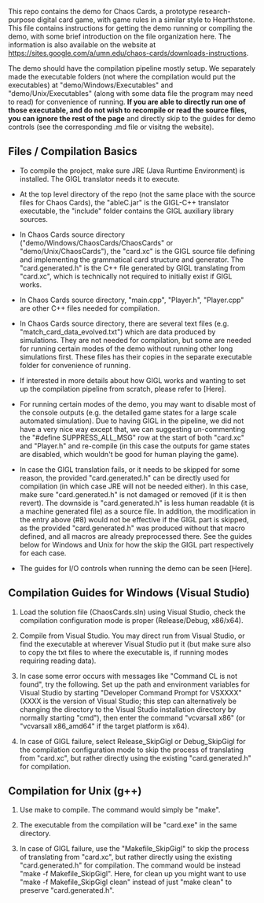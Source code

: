 This repo contains the demo for Chaos Cards, a prototype research-purpose digital card game, with game rules in a similar style to Hearthstone. This file contains instructions for getting the demo running or compiling the demo, with some brief introduction on the file organization here. The information is also available on the website at https://sites.google.com/a/umn.edu/chaos-cards/downloads-instructions.

The demo should have the compilation pipeline mostly setup. We separately made the executable folders (not where the compilation would put the executables) at "demo/Windows/Executables" and "demo/Unix/Executables" (along with some data file the program may need to read) for convenience of running. **If you are able to directly run one of those executable, and do not wish to recompile or read the source files, you can ignore the rest of the page** and directly skip to the guides for demo controls (see the corresponding .md file or visitng the website).


## Files / Compilation Basics

* To compile the project, make sure JRE (Java Runtime Environment) is installed. The GIGL translator needs it to execute.

* At the top level directory of the repo (not the same place with the source files for Chaos Cards), the "ableC.jar" is the GIGL-C++ translator executable, the "include" folder contains the GIGL auxiliary library sources.

* In Chaos Cards source directory ("demo/Windows/ChaosCards/ChaosCards" or "demo/Unix/ChaosCards"), the "card.xc" is the GIGL source file defining and implementing the grammatical card structure and generator. The "card.generated.h" is the C++ file generated by GIGL translating from "card.xc", which is technically not required to initially exist if GIGL works.

* In Chaos Cards source directory, "main.cpp", "Player.h", "Player.cpp" are other C++ files needed for compilation.

* In Chaos Cards source directory, there are several text files (e.g. "match_card_data_evolved.txt") which are data produced by simulations. They are not needed for compilation, but some are needed for running certain modes of the demo without running other long simulations first.  These files has their copies in the separate executable folder for convenience of running.

* If interested in more details about how GIGL works and wanting to set up the compilation pipeline from scratch, please refer to [Here].

* For running certain modes of the demo, you may want to disable most of the console outputs (e.g. the detailed game states for a large scale automated simulation). Due to having GIGL in the pipeline, we did not have a very nice way except that, we can suggesting un-commenting the "#define SUPPRESS_ALL_MSG" row at the start of both "card.xc" and "Player.h" and re-compile (in this case the outputs for game states are disabled, which wouldn't be good for human playing the game).

* In case the GIGL translation fails, or it needs to be skipped for some reason, the provided "card.generated.h" can be directly used for compilation (in which case JRE will not be needed either). In this case, make sure "card.generated.h" is not damaged or removed (if it is then revert). The downside is "card.generated.h" is less human readable (it is a machine generated file) as a source file. In addition, the modification in the entry above (#8) would not be effective if the GIGL part is skipped, as the provided "card.generated.h" was produced without that macro defined, and all macros are already preprocessed there. See the guides below for Windows and Unix for how the skip the GIGL part respectively for each case.

* The guides for I/O controls when running the demo can be seen [Here].


## Compilation Guides for Windows (Visual Studio)

1. Load the solution file (ChaosCards.sln) using Visual Studio, check the compilation configuration mode is proper (Release/Debug, x86/x64).

2. Compile from Visual Studio. You may direct run from Visual Studio, or find the executable at wherever Visual Studio put it (but make sure also to copy the txt files to where the executable is, if running modes requiring reading data).

3. In case some error occurs with messages like "Command CL is not found", try the following. Set up the path and environment variables for Visual Studio by starting "Developer Command Prompt for VSXXXX" (XXXX is the version of Visual Studio; this step can alternatively be changing the directory to the Visual Studio installation directory by normally starting "cmd"), then enter the command "vcvarsall x86" (or "vcvarsall x86_amd64" if the target platform is x64).

4. In case of GIGL failure, select Release_SkipGigl or Debug_SkipGigl for the compilation configuration mode to skip the process of translating from "card.xc", but rather directly using the existing "card.generated.h" for compilation.


## Compilation for Unix (g++)

1. Use make to compile. The command would simply be "make".

2. The executable from the compilation will be "card.exe" in the same directory.

3. In case of GIGL failure, use the "Makefile_SkipGigl" to skip the process of translating from "card.xc", but rather directly using the existing "card.generated.h" for compilation. The command would be instead "make -f Makefile_SkipGigl". Here, for clean up you might want to use "make -f Makefile_SkipGigl clean" instead of just "make clean" to preserve "card.generated.h".
